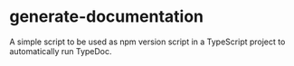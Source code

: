 # generate-documentation

A simple script to be used as npm version script in a TypeScript project to automatically run TypeDoc.
